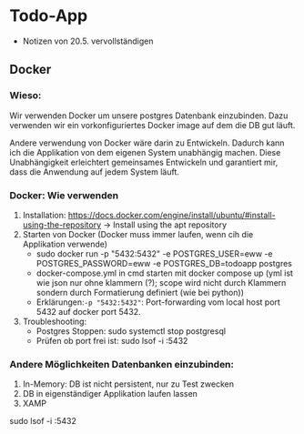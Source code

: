 # Todo-App


- Notizen von 20.5. vervollständigen 

## Docker
### Wieso: 
Wir verwenden Docker um unsere postgres Datenbank einzubinden. Dazu verwenden wir ein vorkonfiguriertes 
Docker image auf dem die DB gut läuft. 

Andere verwendung von Docker wäre darin zu Entwickeln. Dadurch kann ich die Applikation von dem eigenen System unabhängig machen. 
Diese Unabhängigkeit erleichtert gemeinsames Entwickeln und garantiert mir, dass die Anwendung auf jedem System läuft. 

### Docker: Wie verwenden 
1. Installation: https://docs.docker.com/engine/install/ubuntu/#install-using-the-repository -> Install using the apt repository
2. Starten von Docker (Docker muss immer laufen, wenn cih die Applikation verwende)
   - sudo docker run -p "5432:5432" -e POSTGRES_USER=eww -e POSTGRES_PASSWORD=eww -e POSTGRES_DB=todoapp postgres
   - docker-compose.yml in cmd starten mit docker compose up (yml ist wie json nur ohne klammern (?); scope wird nicht durch Klammern sondern durch Formatierung definiert (wie bei python))
   - Erklärungen:`-p "5432:5432"`: Port-forwarding vom local host port 5432 auf docker port 5432. 
3. Troubleshooting:
   - Postgres Stoppen: sudo systemctl stop postgresql
   - Prüfen ob port frei ist: sudo lsof -i :5432


### Andere Möglichkeiten Datenbanken einzubinden: 
1. In-Memory: DB ist nicht persistent, nur zu Test zwecken 
2. DB in eigenständiger Applikation laufen lassen 
3. XAMP 

sudo lsof -i :5432

